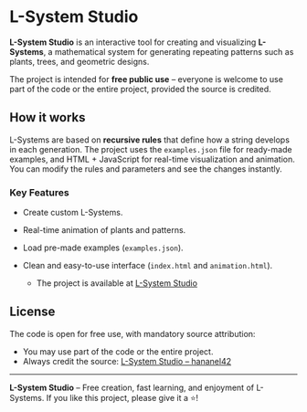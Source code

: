 # L-System Studio

**L-System Studio** is an interactive tool for creating and visualizing **L-Systems**, a mathematical system for generating repeating patterns such as plants, trees, and geometric designs.  

The project is intended for **free public use** – everyone is welcome to use part of the code or the entire project, provided the source is credited.

## How it works
L-Systems are based on **recursive rules** that define how a string develops in each generation. The project uses the `examples.json` file for ready-made examples, and HTML + JavaScript for real-time visualization and animation. You can modify the rules and parameters and see the changes instantly.

### Key Features
- Create custom L-Systems.
- Real-time animation of plants and patterns.
- Load pre-made examples (`examples.json`).
- Clean and easy-to-use interface (`index.html` and `animation.html`).

   * The project is available at [L-System Studio](https://hananel42.github.io/L-system-studio/)

## License

The code is open for free use, with mandatory source attribution:

* You may use part of the code or the entire project.
* Always credit the source: [L-System Studio – hananel42](https://github.com/hananel42/L-system-studio)

---

**L-System Studio** – Free creation, fast learning, and enjoyment of L-Systems.
If you like this project, please give it a ⭐️!
